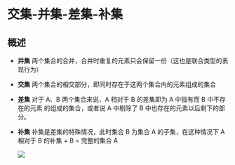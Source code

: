 # 交集-并集-差集-补集

## 概述

  - **并集** 两个集合的合并，合并时重复的元素只会保留一份（这也是联合类型的表现行为）
  - **交集** 两个集合的相交部分，即同时存在于这两个集合内的元素组成的集合
  - **差集** 对于 A、B 两个集合来说，A 相对于 B 的差集即为 A 中独有而 B 中不存在的元素 的组成的集合，或者说 A 中剔除了 B 中也存在的元素以后剩下的部分。
  - **补集** 补集是差集的特殊情况，此时集合 B 为集合 A 的子集，在这种情况下 A 相对于 B 的补集 + B = 完整的集合 A

    ![](https://p3-juejin.byteimg.com/tos-cn-i-k3u1fbpfcp/b6fc9197877a41e1b017fe262b6191a8~tplv-k3u1fbpfcp-zoom-in-crop-mark:3024:0:0:0.awebp)
